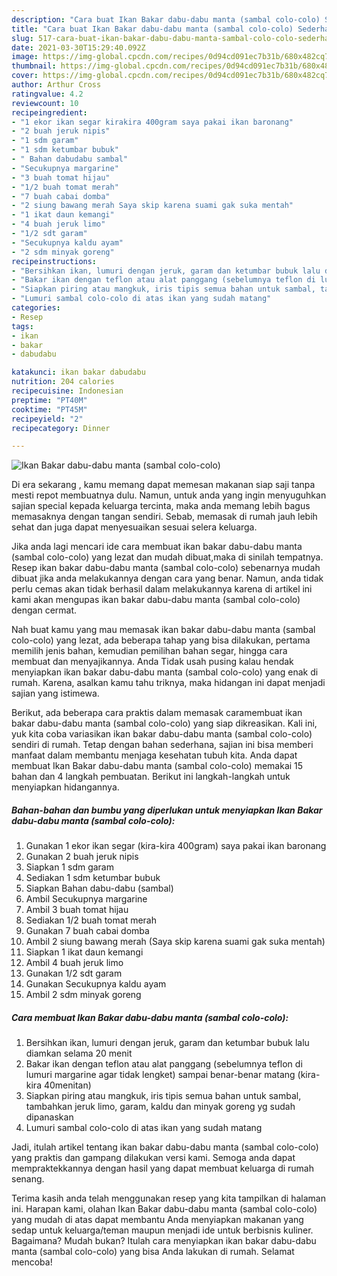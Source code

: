 ```yaml
---
description: "Cara buat Ikan Bakar dabu-dabu manta (sambal colo-colo) Sederhana dan Mudah Dibuat"
title: "Cara buat Ikan Bakar dabu-dabu manta (sambal colo-colo) Sederhana dan Mudah Dibuat"
slug: 517-cara-buat-ikan-bakar-dabu-dabu-manta-sambal-colo-colo-sederhana-dan-mudah-dibuat
date: 2021-03-30T15:29:40.092Z
image: https://img-global.cpcdn.com/recipes/0d94cd091ec7b31b/680x482cq70/ikan-bakar-dabu-dabu-manta-sambal-colo-colo-foto-resep-utama.jpg
thumbnail: https://img-global.cpcdn.com/recipes/0d94cd091ec7b31b/680x482cq70/ikan-bakar-dabu-dabu-manta-sambal-colo-colo-foto-resep-utama.jpg
cover: https://img-global.cpcdn.com/recipes/0d94cd091ec7b31b/680x482cq70/ikan-bakar-dabu-dabu-manta-sambal-colo-colo-foto-resep-utama.jpg
author: Arthur Cross
ratingvalue: 4.2
reviewcount: 10
recipeingredient:
- "1 ekor ikan segar kirakira 400gram saya pakai ikan baronang"
- "2 buah jeruk nipis"
- "1 sdm garam"
- "1 sdm ketumbar bubuk"
- " Bahan dabudabu sambal"
- "Secukupnya margarine"
- "3 buah tomat hijau"
- "1/2 buah tomat merah"
- "7 buah cabai domba"
- "2 siung bawang merah Saya skip karena suami gak suka mentah"
- "1 ikat daun kemangi"
- "4 buah jeruk limo"
- "1/2 sdt garam"
- "Secukupnya kaldu ayam"
- "2 sdm minyak goreng"
recipeinstructions:
- "Bersihkan ikan, lumuri dengan jeruk, garam dan ketumbar bubuk lalu diamkan selama 20 menit"
- "Bakar ikan dengan teflon atau alat panggang (sebelumnya teflon di lumuri margarine agar tidak lengket) sampai benar-benar matang (kira-kira 40menitan)"
- "Siapkan piring atau mangkuk, iris tipis semua bahan untuk sambal, tambahkan jeruk limo, garam, kaldu dan minyak goreng yg sudah dipanaskan"
- "Lumuri sambal colo-colo di atas ikan yang sudah matang"
categories:
- Resep
tags:
- ikan
- bakar
- dabudabu

katakunci: ikan bakar dabudabu 
nutrition: 204 calories
recipecuisine: Indonesian
preptime: "PT40M"
cooktime: "PT45M"
recipeyield: "2"
recipecategory: Dinner

---
```



![Ikan Bakar dabu-dabu manta (sambal colo-colo)](https://img-global.cpcdn.com/recipes/0d94cd091ec7b31b/680x482cq70/ikan-bakar-dabu-dabu-manta-sambal-colo-colo-foto-resep-utama.jpg)

Di era  sekarang , kamu memang dapat memesan makanan siap saji tanpa mesti repot membuatnya dulu. Namun, untuk anda yang ingin menyuguhkan sajian special kepada keluarga tercinta, maka anda memang lebih bagus memasaknya dengan tangan sendiri. Sebab, memasak di rumah jauh lebih sehat dan juga dapat menyesuaikan sesuai selera keluarga.

Jika anda lagi mencari ide cara membuat ikan bakar dabu-dabu manta (sambal colo-colo) yang lezat dan mudah dibuat,maka di sinilah tempatnya. Resep ikan bakar dabu-dabu manta (sambal colo-colo)  sebenarnya mudah dibuat jika anda melakukannya dengan cara yang benar. Namun, anda tidak perlu cemas akan tidak berhasil dalam melakukannya 
karena di artikel ini kami akan mengupas ikan bakar dabu-dabu manta (sambal colo-colo) dengan cermat.  



Nah buat kamu yang mau memasak ikan bakar dabu-dabu manta (sambal colo-colo) yang lezat, ada beberapa tahap yang bisa dilakukan, pertama memilih jenis bahan, kemudian pemilihan bahan segar, hingga cara membuat dan menyajikannya. Anda Tidak usah pusing kalau hendak menyiapkan ikan bakar dabu-dabu manta (sambal colo-colo) yang enak di rumah. Karena, asalkan kamu  tahu triknya, maka hidangan ini dapat menjadi sajian yang istimewa.

Berikut, ada beberapa cara praktis  dalam memasak caramembuat ikan bakar dabu-dabu manta (sambal colo-colo) yang siap dikreasikan. Kali ini, yuk kita coba variasikan ikan bakar dabu-dabu manta (sambal colo-colo) sendiri di rumah. Tetap dengan bahan sederhana, sajian ini bisa memberi manfaat dalam membantu menjaga kesehatan tubuh kita. Anda dapat membuat Ikan Bakar dabu-dabu manta (sambal colo-colo) memakai 15 bahan dan 4 langkah pembuatan. Berikut ini langkah-langkah untuk menyiapkan hidangannya.

<!--inarticleads1-->

##### Bahan-bahan dan bumbu yang diperlukan untuk menyiapkan Ikan Bakar dabu-dabu manta (sambal colo-colo):

1. Gunakan 1 ekor ikan segar (kira-kira 400gram) saya pakai ikan baronang
1. Gunakan 2 buah jeruk nipis
1. Siapkan 1 sdm garam
1. Sediakan 1 sdm ketumbar bubuk
1. Siapkan  Bahan dabu-dabu (sambal)
1. Ambil Secukupnya margarine
1. Ambil 3 buah tomat hijau
1. Sediakan 1/2 buah tomat merah
1. Gunakan 7 buah cabai domba
1. Ambil 2 siung bawang merah (Saya skip karena suami gak suka mentah)
1. Siapkan 1 ikat daun kemangi
1. Ambil 4 buah jeruk limo
1. Gunakan 1/2 sdt garam
1. Gunakan Secukupnya kaldu ayam
1. Ambil 2 sdm minyak goreng




<!--inarticleads2-->

##### Cara membuat Ikan Bakar dabu-dabu manta (sambal colo-colo):

1. Bersihkan ikan, lumuri dengan jeruk, garam dan ketumbar bubuk lalu diamkan selama 20 menit
1. Bakar ikan dengan teflon atau alat panggang (sebelumnya teflon di lumuri margarine agar tidak lengket) sampai benar-benar matang (kira-kira 40menitan)
1. Siapkan piring atau mangkuk, iris tipis semua bahan untuk sambal, tambahkan jeruk limo, garam, kaldu dan minyak goreng yg sudah dipanaskan
1. Lumuri sambal colo-colo di atas ikan yang sudah matang




Jadi, itulah artikel tentang  ikan bakar dabu-dabu manta (sambal colo-colo)  yang praktis dan gampang dilakukan versi kami. Semoga anda dapat mempraktekkannya dengan hasil yang dapat membuat keluarga di rumah senang. 

Terima kasih anda telah menggunakan resep yang kita tampilkan di halaman ini. Harapan kami, olahan  Ikan Bakar dabu-dabu manta (sambal colo-colo) yang mudah di atas dapat membantu Anda menyiapkan makanan yang sedap untuk keluarga/teman maupun menjadi ide untuk berbisnis kuliner. Bagaimana? Mudah bukan? Itulah cara menyiapkan ikan bakar dabu-dabu manta (sambal colo-colo) yang bisa Anda lakukan di rumah. Selamat mencoba!

